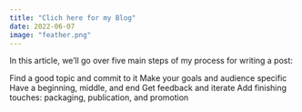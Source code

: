 ```yaml
---
title: "Clich here for my Blog"
date: 2022-06-07
image: "feather.png"
---
```

In this article, we’ll go over five main steps of my process for writing a post:

Find a good topic and commit to it
Make your goals and audience specific
Have a beginning, middle, and end
Get feedback and iterate
Add finishing touches: packaging, publication, and promotion
